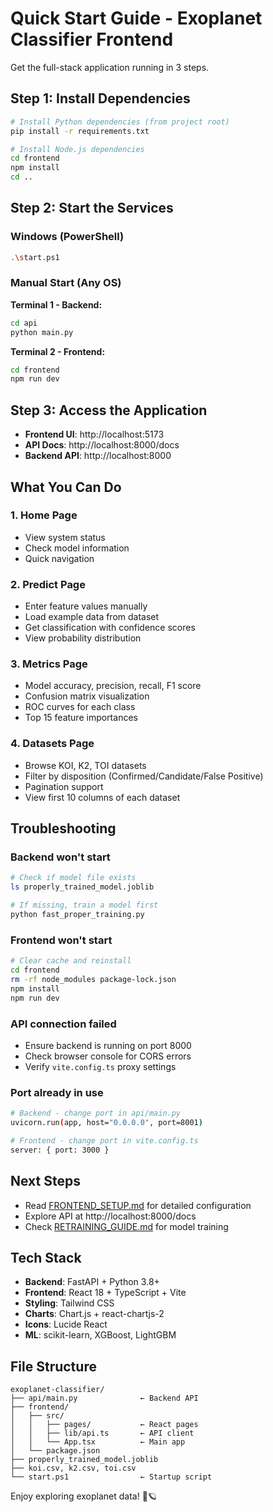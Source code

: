 # Quick Start Guide - Exoplanet Classifier Frontend

Get the full-stack application running in 3 steps.

## Step 1: Install Dependencies

```bash
# Install Python dependencies (from project root)
pip install -r requirements.txt

# Install Node.js dependencies
cd frontend
npm install
cd ..
```

## Step 2: Start the Services

### Windows (PowerShell)
```bash
.\start.ps1
```

### Manual Start (Any OS)

**Terminal 1 - Backend:**
```bash
cd api
python main.py
```

**Terminal 2 - Frontend:**
```bash
cd frontend
npm run dev
```

## Step 3: Access the Application

- **Frontend UI**: http://localhost:5173
- **API Docs**: http://localhost:8000/docs
- **Backend API**: http://localhost:8000

## What You Can Do

### 1. Home Page
- View system status
- Check model information
- Quick navigation

### 2. Predict Page
- Enter feature values manually
- Load example data from dataset
- Get classification with confidence scores
- View probability distribution

### 3. Metrics Page
- Model accuracy, precision, recall, F1 score
- Confusion matrix visualization
- ROC curves for each class
- Top 15 feature importances

### 4. Datasets Page
- Browse KOI, K2, TOI datasets
- Filter by disposition (Confirmed/Candidate/False Positive)
- Pagination support
- View first 10 columns of each dataset

## Troubleshooting

### Backend won't start
```bash
# Check if model file exists
ls properly_trained_model.joblib

# If missing, train a model first
python fast_proper_training.py
```

### Frontend won't start
```bash
# Clear cache and reinstall
cd frontend
rm -rf node_modules package-lock.json
npm install
npm run dev
```

### API connection failed
- Ensure backend is running on port 8000
- Check browser console for CORS errors
- Verify `vite.config.ts` proxy settings

### Port already in use
```bash
# Backend - change port in api/main.py
uvicorn.run(app, host="0.0.0.0", port=8001)

# Frontend - change port in vite.config.ts
server: { port: 3000 }
```

## Next Steps

- Read [FRONTEND_SETUP.md](FRONTEND_SETUP.md) for detailed configuration
- Explore API at http://localhost:8000/docs
- Check [RETRAINING_GUIDE.md](RETRAINING_GUIDE.md) for model training

## Tech Stack

- **Backend**: FastAPI + Python 3.8+
- **Frontend**: React 18 + TypeScript + Vite
- **Styling**: Tailwind CSS
- **Charts**: Chart.js + react-chartjs-2
- **Icons**: Lucide React
- **ML**: scikit-learn, XGBoost, LightGBM

## File Structure

```
exoplanet-classifier/
├── api/main.py              ← Backend API
├── frontend/
│   ├── src/
│   │   ├── pages/           ← React pages
│   │   ├── lib/api.ts       ← API client
│   │   └── App.tsx          ← Main app
│   └── package.json
├── properly_trained_model.joblib
├── koi.csv, k2.csv, toi.csv
└── start.ps1                ← Startup script
```

Enjoy exploring exoplanet data! 🚀🪐
